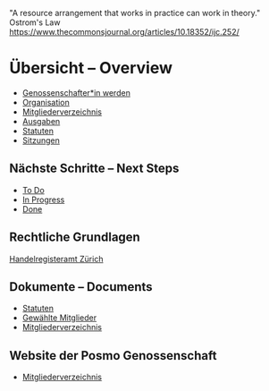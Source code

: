 "A resource arrangement that works in practice can work in theory."   
Ostrom's Law   
https://www.thecommonsjournal.org/articles/10.18352/ijc.252/     

# Übersicht – Overview

- [Genossenschafter\*in werden](https://github.com/posmocoop/general/blob/master/i_want_to_be_a_coop_member.md)
- [Organisation](https://github.com/posmocoop/general/blob/master/organization.md)
- [Mitgliederverzeichnis](https://github.com/posmocoop/general/blob/master/members.md)
- [Ausgaben](https://github.com/posmocoop/general/blob/master/expenses.md)
- [Statuten](https://github.com/posmocoop/general/blob/master/statutes.md)
- [Sitzungen](https://github.com/posmocoop/general/blob/master/meetings.md)


## Nächste Schritte – Next Steps
- [To Do](https://github.com/posmocoop/general/blob/master/to_do.md)
- [In Progress](https://github.com/posmocoop/general/blob/master/in_progress.md)
- [Done](https://github.com/posmocoop/general/blob/master/done.md)


## Rechtliche Grundlagen
[Handelregisteramt Zürich](https://hra.zh.ch/internet/justiz_inneres/hra/de/eintragen/formulare_muster_rechtsform/genossenschaft.html)

## Dokumente – Documents
- [Statuten](https://github.com/posmocoop/general/files/4559344/Statuten_POSMO_Genossenschaft_Schweiz_Version2020-05-04.pdf) 
- [Gewählte Mitglieder](https://docs.google.com/document/d/1YUm9ym33ajHGp7-fkWoBCT857fq7Cp5q9ghrBLua2kc/edit#)
- [Mitgliederverzeichnis](https://github.com/posmocoop/general/blob/master/members.md)


## Website der Posmo Genossenschaft 
- [Mitgliederverzeichnis](https://github.com/posmocoop/general/blob/master/membership.md)

